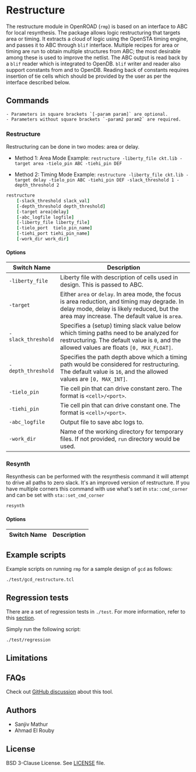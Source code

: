 # Restructure

The restructure module in OpenROAD (`rmp`) is based on 
an interface to ABC for local resynthesis. The package allows
logic restructuring that targets area or timing. It extracts a cloud of logic
using the OpenSTA timing engine, and passes it to ABC through `blif` interface.
Multiple recipes for area or timing are run to obtain multiple structures from ABC;
the most desirable among these is used to improve the netlist.
The ABC output is read back by a `blif` reader which is integrated to OpenDB.
`blif` writer and reader also support constants from and to OpenDB. Reading
back of constants requires insertion of tie cells which should be provided
by the user as per the interface described below.

## Commands

```{note}
- Parameters in square brackets `[-param param]` are optional.
- Parameters without square brackets `-param2 param2` are required.
```

### Restructure

Restructuring can be done in two modes: area or delay.

- Method 1: Area Mode
Example: `restructure -liberty_file ckt.lib -target area -tielo_pin ABC -tiehi_pin DEF`

- Method 2: Timing Mode
Example: `restructure -liberty_file ckt.lib -target delay -tielo_pin ABC -tiehi_pin DEF -slack_threshold 1 -depth_threshold 2` 

```tcl
restructure 
    [-slack_threshold slack_val]
    [-depth_threshold depth_threshold]
    [-target area|delay]
    [-abc_logfile logfile]
    [-liberty_file liberty_file]
    [-tielo_port  tielo_pin_name]
    [-tiehi_port tiehi_pin_name]
    [-work_dir work_dir]
```

#### Options

| Switch Name | Description |
| ----- | ----- |
| `-liberty_file` | Liberty file with description of cells used in design. This is passed to ABC. |
| `-target` | Either `area` or `delay`. In area mode, the focus is area reduction, and timing may degrade. In delay mode, delay is likely reduced, but the area may increase. The default value is `area`. |
| `-slack_threshold` | Specifies a (setup) timing slack value below which timing paths need to be analyzed for restructuring. The default value is `0`, and the allowed values are floats `[0, MAX_FLOAT]`. |
| `-depth_threshold` | Specifies the path depth above which a timing path would be considered for restructuring. The default value is `16`, and the allowed values are `[0, MAX_INT]`. |
| `-tielo_pin` | Tie cell pin that can drive constant zero. The format is `<cell>/<port>`. |
| `-tiehi_pin` | Tie cell pin that can drive constant one. The format is `<cell>/<port>`. |
| `-abc_logfile` | Output file to save abc logs to. |
| `-work_dir` | Name of the working directory for temporary files. If not provided, `run` directory would be used. |

### Resynth

Resynthesis can be performed with the resynthesis command it will attempt to drive
all paths to zero slack. It's an improved version of restructure. If you have multiple
corners this command with use what's set in `sta::cmd_corner` and can be set with `sta::set_cmd_corner`

```tcl
resynth 
```

#### Options

| Switch Name | Description |
| ----- | ----- |

## Example scripts

Example scripts on running `rmp` for a sample design of `gcd` as follows:

```
./test/gcd_restructure.tcl
```

## Regression tests

There are a set of regression tests in `./test`. For more information, refer to this [section](../../README.md#regression-tests).

Simply run the following script:

```shell
./test/regression
```

## Limitations

## FAQs

Check out [GitHub discussion](https://github.com/The-OpenROAD-Project/OpenROAD/discussions/categories/q-a?discussions_q=category%3AQ%26A+restructure)
about this tool.

## Authors

-   Sanjiv Mathur
-   Ahmad El Rouby

## License

BSD 3-Clause License. See [LICENSE](LICENSE) file.
